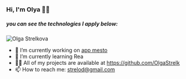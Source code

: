 ### Hi, I'm Olya 👋🕍
##### you can see the technologies I apply below:
![Olga Strelkova](https://user-images.githubusercontent.com/86570826/165323313-fc92ca68-386d-4171-afc2-ed715b155de9.jpg)


- 🔭 I’m currently working on [app mesto](https://github.com/OlgaStrelk/mesto)
- 🌱 I’m currently learning Rea
- 👨‍💻 All of my projects are available at https://github.com/OlgaStrelk
- 📫 How to reach me: strelod@gmail.com
